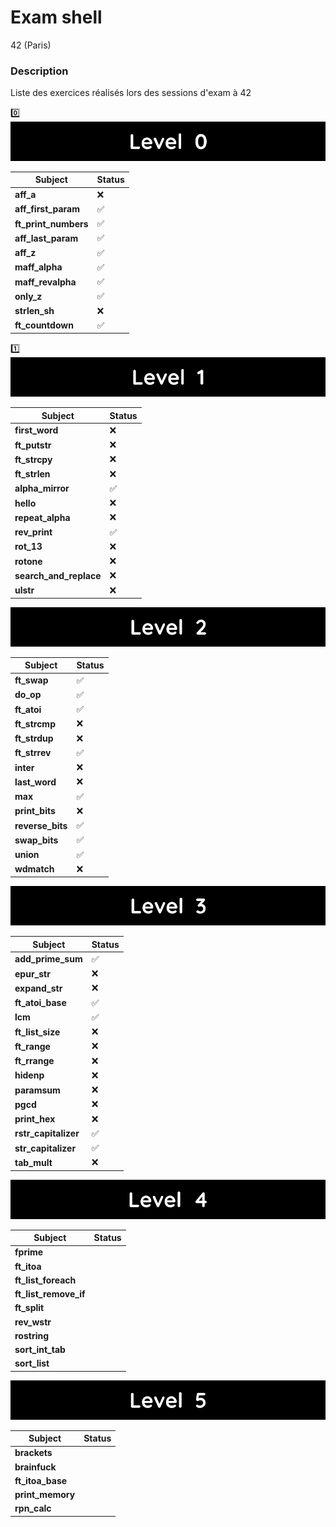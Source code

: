 # **Exam shell**

42 (Paris)

### **Description**

Liste des exercices réalisés lors des sessions d'exam à 42

:zero: ![Level 0](images/level_0.png)

| Subject             |        Status       |
|---------------------|---------------------|
| **aff_a**           | :x:                 |
| **aff_first_param** | :white_check_mark:  |
| **ft_print_numbers**| :white_check_mark:  |
| **aff_last_param**  | :white_check_mark:  |
| **aff_z**           | :white_check_mark:  |
| **maff_alpha**      | :white_check_mark:  |
| **maff_revalpha**   | :white_check_mark:  |
| **only_z**          | :white_check_mark:  |
| **strlen_sh**       | :x:                 |
| **ft_countdown**    | :white_check_mark:  |



:one: ![Level 1](images/level_1.png)

| Subject                |        Status       |
|------------------------|---------------------|
| **first_word**         | :x:  |
| **ft_putstr**          | :x:  |
| **ft_strcpy**          | :x:  |
| **ft_strlen**          | :x:  |
| **alpha_mirror**       | :white_check_mark:  |
| **hello**              | :x:  |
| **repeat_alpha**       | :x:  |
| **rev_print**          | :white_check_mark:  |
| **rot_13**             | :x:  |
| **rotone**             | :x:  |
| **search_and_replace** | :x:  |
| **ulstr**              | :x:  |

![Level 2](images/level_2.png)

| Subject            |        Status       |
|--------------------|---------------------|
| **ft_swap**        | :white_check_mark:  |
| **do_op**          | :white_check_mark:  |
| **ft_atoi**        | :white_check_mark:  |
| **ft_strcmp**      | :x:                 |
| **ft_strdup**      | :x:                 |
| **ft_strrev**      | :white_check_mark:  |
| **inter**          | :x:                 |
| **last_word**      | :x:                 |
| **max**            | :white_check_mark:  |
| **print_bits**     | :x:                 |
| **reverse_bits**   | :white_check_mark:  |
| **swap_bits**      | :white_check_mark:  |
| **union**          | :white_check_mark:  |
| **wdmatch**        | :x:                 |

![Level 3](images/level_3.png)

| Subject              |        Status       |
|----------------------|---------------------|
| **add_prime_sum**    |:white_check_mark:   |
| **epur_str**         | :x:                 |
| **expand_str**       | :x:                 |
| **ft_atoi_base**     |:white_check_mark:   |
| **lcm**              |:white_check_mark:   |
| **ft_list_size**     | :x:                 |
| **ft_range**         | :x:                 |
| **ft_rrange**        | :x:                 |
| **hidenp**           | :x:                 |
| **paramsum**         | :x:                 |
| **pgcd**             | :x:                 |
| **print_hex**        | :x:                 |
| **rstr_capitalizer** |:white_check_mark:   |
| **str_capitalizer**  |:white_check_mark:   |
| **tab_mult**         | :x:                 |

![Level 4](images/level_4.png)

| Subject               |        Status       |
|-----------------------|---------------------|
| **fprime**            |
| **ft_itoa**           |
| **ft_list_foreach**   |
| **ft_list_remove_if** |
| **ft_split**          |
| **rev_wstr**          |
| **rostring**          |
| **sort_int_tab**      |
| **sort_list**         |

![Level 5](images/level_5.png)

| Subject            |       Status       |
|--------------------|--------------------|
| **brackets**       |
| **brainfuck**      |
| **ft_itoa_base**   |
| **print_memory**   |
| **rpn_calc**       |
